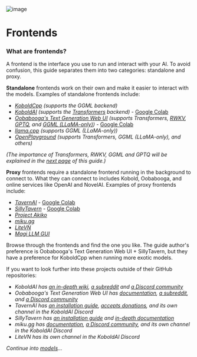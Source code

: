 ![image](https://user-images.githubusercontent.com/55674863/230695241-04ebc080-8fff-4d7e-9e8c-8d5168390150.png)

# Frontends

### What are frontends?

A frontend is the interface you use to run and interact with your AI. To avoid confusion, this guide separates them into two categories: standalone and proxy.

**Standalone** frontends work on their own and make it easier to interact with the models. Examples of standalone frontends include:

- *[KoboldCpp](https://github.com/LostRuins/koboldcpp)* *(supports the GGML backend)*
- *[KoboldAI](https://github.com/KoboldAI/KoboldAI-Client)* *(supports the [Transformers](https://github.com/huggingface/transformers) backend)* - [Google Colab](https://colab.research.google.com/github/KoboldAI/KoboldAI-Client/blob/main/colab/TPU.ipynb)
- *[Oobabooga's Text Generation Web UI](https://github.com/oobabooga/text-generation-webui)* *(supports Transformers, [RWKV](https://github.com/oobabooga/text-generation-webui/blob/main/docs/RWKV-model.md), [GPTQ](https://github.com/oobabooga/text-generation-webui/blob/main/docs/GPTQ-models-(4-bit-mode).md), and [GGML (LLaMA-only)](https://github.com/oobabooga/text-generation-webui/blob/main/docs/llama.cpp-models.md))* - [Google Colab](https://colab.research.google.com/github/oobabooga/AI-Notebooks/blob/main/Colab-TextGen-GPU.ipynb)
- *[llama.cpp](https://github.com/ggerganov/llama.cpp)* *(supports GGML (LLaMA-only))*
- *[OpenPlayground](https://github.com/nat/openplayground)* *(supports Transformers, GGML (LLaMA-only), and others)*

*(The importance of Transformers, RWKV, GGML and GPTQ will be explained in the [next page](models.md#what-is-a-backend) of this guide.)*

**Proxy** frontends require a standalone frontend running in the background to connect to. What they can connect to includes Kobold, Oobabooga, and online services like OpenAI and NovelAI. Examples of proxy frontends include:

- *[TavernAI](https://github.com/TavernAI/TavernAI)* - [Google Colab](https://colab.research.google.com/github/TavernAI/TavernAI/blob/main/colab/GPU.ipynb)
- *[SillyTavern](https://github.com/Cohee1207/SillyTavern)* - [Google Colab](https://colab.research.google.com/github/SillyTavern/SillyTavern/blob/main/colab/GPU.ipynb)
- *[Project Akiko](https://github.com/Project-Akiko/Project-Akiko)*
- *[miku.gg](https://github.com/miku-gg/miku)*
- *[LiteVN](https://laika-ch.itch.io/laikas-litevn-ui-for-koboldai)*
- *[Magi LLM GUI](https://github.com/shinomakoi/magi_llm_gui)*

Browse through the frontends and find the one you like. The guide author's preference is Oobabooga's Text Generation Web UI + SillyTavern, but they have a preference for KoboldCpp when running more exotic models.

If you want to look further into these projects outside of their GitHub repositories:

- _KoboldAI has [an in-depth wiki](https://github.com/KoboldAI/KoboldAI-Client/wiki), [a subreddit](https://old.reddit.com/r/KoboldAI/) and [a Discord community](https://discord.gg/XuQWadgU9k)_
- _Oobabooga's Text Generation Web UI has [documentation](https://github.com/oobabooga/text-generation-webui/wiki), [a subreddit](https://old.reddit.com/r/Oobabooga/), and [a Discord community](https://discord.com/invite/u27RhJECcW)_
- _TavernAI has [an installation guide](https://github.com/TavernAI/TavernAI/wiki/How-to-install), [accepts donations](https://boosty.to/tavernai), and its own channel in the KoboldAI Discord_
- _SillyTavern has [an installation guide](https://github.com/SillyTavern/SillyTavern#installation) and [in-depth documentation](https://docs.sillytavern.app/)_
- _miku.gg has [documentation](https://docs.miku.gg/), [a Discord community](https://discord.gg/3XPdpUdGgV), and its own channel in the KoboldAI Discord_
- _LiteVN has its own channel in the KoboldAI Discord_

*Continue into [models](models.md)...*
